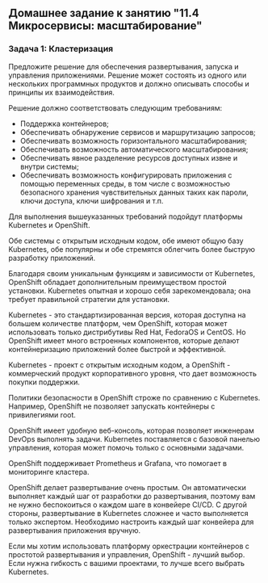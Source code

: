 ## Домашнее задание к занятию "11.4 Микросервисы: масштабирование"

### Задача 1: Кластеризация

Предложите решение для обеспечения развертывания, запуска и управления приложениями.
Решение может состоять из одного или нескольких программных продуктов и должно описывать способы и принципы их взаимодействия.

Решение должно соответствовать следующим требованиям:
- Поддержка контейнеров;
- Обеспечивать обнаружение сервисов и маршрутизацию запросов;
- Обеспечивать возможность горизонтального масштабирования;
- Обеспечивать возможность автоматического масштабирования;
- Обеспечивать явное разделение ресурсов доступных извне и внутри системы;
- Обеспечивать возможность конфигурировать приложения с помощью переменных среды, в том числе с возможностью безопасного хранения чувствительных данных таких как пароли, ключи доступа, ключи шифрования и т.п.

Для выполнения вышеуказанных требований подойдут платформы Kubernetes и OpenShift.

Обе системы с открытым исходным кодом, обе имеют общую базу Kubernetes, обе популярны и обе стремятся облегчить более быструю разработку приложений.

Благодаря своим уникальным функциям и зависимости от Kubernetes, OpenShift обладает дополнительным преимуществом простой установки. Kubernetes опытная и хорошо себя зарекомендовала; она требует правильной стратегии для установки. 

Kubernetes - это стандартизированная версия, которая доступна на большем количестве платформ, чем OpenShift, которая может использовать только дистрибутивы Red Hat, FedoraOS и CentOS. Но OpenShift имеет много встроенных компонентов, которые делают контейнеризацию приложений более быстрой и эффективной.

Kubernetes - проект с открытым исходным кодом, а OpenShift - коммерческий продукт корпоративного уровня, что дает возможность покупки поддержки.

Политики безопасности в OpenShift строже по сравнению с Kubernetes. Например, OpenShift не позволяет запускать контейнеры с привилегиями root.

OpenShift имеет удобную веб-консоль, которая позволяет инженерам DevOps выполнять задачи. Kubernetes поставляется с базовой панелью управления, которая может помочь только с основными задачами.

OpenShift поддерживает Prometheus и Grafana, что помогает в мониторинге кластера.

OpenShift делает развертывание очень простым. Он автоматически выполняет каждый шаг от разработки до развертывания, поэтому вам не нужно беспокоиться о каждом шаге в конвейере CI/CD. С другой стороны, развертывание в Kubernetes сложнее и часто выполняется только экспертом. Необходимо настроить каждый шаг конвейера для развертывания приложения вручную.

Если мы хотим использовать платформу оркестрации контейнеров с простотой развертывания и управления, OpenShift - лучший выбор. Если нужна гибкость с вашими проектами, то лучше всего выбрать Kubernetes.
